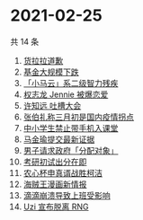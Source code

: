 # 2021-02-25

共 14 条

<!-- BEGIN -->
<!-- 最后更新时间 Thu Feb 25 2021 21:11:32 GMT+0800 (CST) -->
1. [货拉拉道歉](https://www.zhihu.com/search?q=货拉拉)
1. [基金大规模下跌](https://www.zhihu.com/search?q=基金大跌)
1. [「小马云」系二级智力残疾](https://www.zhihu.com/search?q=小马云)
1. [权志龙 Jennie 被爆恋爱](https://www.zhihu.com/search?q=jennie权志龙)
1. [许知远 吐槽大会](https://www.zhihu.com/search?q=许知远)
1. [张伯礼称三月初是国内疫情拐点](https://www.zhihu.com/search?q=新冠疫情拐点)
1. [中小学生禁止带手机入课堂](https://www.zhihu.com/search?q=中小学禁止带手机)
1. [马金瑜提交最新证据](https://www.zhihu.com/search?q=马金瑜)
1. [男子请求政府「分配对象」](https://www.zhihu.com/search?q=分配对象)
1. [考研初试出分在即](https://www.zhihu.com/search?q=2021考研)
1. [农心杯申真谞战胜柯洁](https://www.zhihu.com/search?q=柯洁)
1. [海贼王漫画新情报](https://www.zhihu.com/search?q=海贼王)
1. [滴滴崩溃导致上班受影响](https://www.zhihu.com/search?q=滴滴)
1. [Uzi 宣布脱离 RNG](https://www.zhihu.com/search?q=uzi)
<!-- END -->
